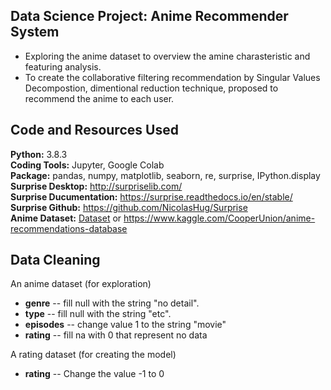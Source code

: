 ## Data Science Project: Anime Recommender System
* Exploring the anime dataset to overview the amine charasteristic and featuring analysis.
* To create the collaborative filtering recommendation by Singular Values Decompostion, dimentional reduction technique, proposed to recommend the anime to each user.

## Code and Resources Used
__Python:__ 3.8.3                                                                                                                                  
__Coding Tools:__ Jupyter, Google Colab                                                                                       
__Package:__ pandas, numpy, matplotlib, seaborn, re, surprise, IPython.display                                                                                 
__Surprise Desktop:__ http://surpriselib.com/                                                                                                       
__Surprise Ducumentation:__ https://surprise.readthedocs.io/en/stable/                                                                        
__Surprise Github:__ https://github.com/NicolasHug/Surprise                                                            
__Anime Dataset:__ [Dataset](https://github.com/Jino884/Anime_Recommender_System/tree/main/Data) or https://www.kaggle.com/CooperUnion/anime-recommendations-database

## Data Cleaning
An anime dataset (for exploration)
* __genre__ -- fill null with the string "no detail".
* __type__ -- fill null with the string "etc".
* __episodes__ -- change value 1 to the string "movie"
* __rating__ -- fill na with 0 that represent no data

A rating dataset (for creating the model)
* __rating__ -- Change the value -1 to 0

